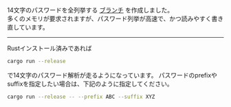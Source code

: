 14文字のパスワードを全列挙する [ブランチ](https://github.com/tanzaku/yokaidouchuuki/tree/password_enumeration) を作成しました。  
多くのメモリが要求されますが、パスワード列挙が高速で、かつ読みやすく書き直しています。

---

Rustインストール済みであれば
```bash
cargo run --release
```
で14文字のパスワード解析が走るようになっています。
パスワードのprefixやsuffixを指定したい場合は、下記のように指定してください。
```bash
cargo run --release -- --prefix ABC --suffix XYZ
```

